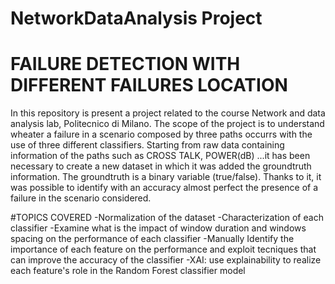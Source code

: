 # NetworkDataAnalysis Project
# FAILURE DETECTION WITH DIFFERENT FAILURES LOCATION
In this repository is present a project related to the course Network and data analysis lab, Politecnico di Milano.
The scope of the project is to understand wheater a failure in a scenario composed by three paths occurrs
with the use of three different classifiers.
Starting from raw data containing information of the paths such as CROSS TALK, POWER(dB) ...it has been necessary to create
a new dataset in which it was added the groundtruth information.
The groundtruth is a binary variable (true/false). Thanks to it, it was possible to identify with an accuracy almost perfect the
presence of a failure in the scenario considered.

#TOPICS COVERED
-Normalization of the dataset
-Characterization of each classifier
-Examine what is the impact of window duration and windows
spacing on the performance of each classifier
-Manually Identify the importance of each feature on the performance
and exploit tecniques that can improve the accuracy of the classifier
-XAI: use explainability to realize each feature's role in the Random
Forest classifier model
